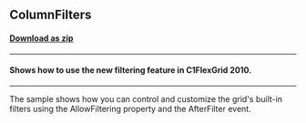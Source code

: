 ## ColumnFilters
#### [Download as zip](https://minhaskamal.github.io/DownGit/#/home?url=https://github.com/GrapeCity/ComponentOne-WinForms-Samples/tree/master/NetFramework\FlexGrid\CS\ColumnFilters)
____
#### Shows how to use the new filtering feature in C1FlexGrid 2010.
____
The sample shows how you can control and customize the grid's built-in filters using the AllowFiltering property and the AfterFilter event. 